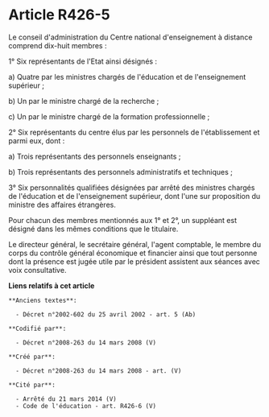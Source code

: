 # Article R426-5

Le conseil d'administration du Centre national d'enseignement à distance comprend dix-huit membres :

1° Six représentants de l'Etat ainsi désignés :

a) Quatre par les ministres chargés de l'éducation et de l'enseignement supérieur ;

b) Un par le ministre chargé de la recherche ;

c) Un par le ministre chargé de la formation professionnelle ;

2° Six représentants du centre élus par les personnels de l'établissement et parmi eux, dont :

a) Trois représentants des personnels enseignants ;

b) Trois représentants des personnels administratifs et techniques ;

3° Six personnalités qualifiées désignées par arrêté des ministres chargés de l'éducation et de l'enseignement supérieur,
dont l'une sur proposition du ministre des affaires étrangères.

Pour chacun des membres mentionnés aux 1° et 2°, un suppléant est désigné dans les mêmes conditions que le titulaire.

Le directeur général, le secrétaire général, l'agent comptable, le membre du corps du contrôle général économique et
financier ainsi que tout personne dont la présence est jugée utile par le président assistent aux séances avec voix
consultative.

**Liens relatifs à cet article**

	**Anciens textes**:

	  - Décret n°2002-602 du 25 avril 2002 - art. 5 (Ab)

	**Codifié par**:

	  - Décret n°2008-263 du 14 mars 2008 (V)

	**Créé par**:

	  - Décret n°2008-263 du 14 mars 2008 - art. (V)

	**Cité par**:

	  - Arrêté du 21 mars 2014 (V)
	  - Code de l'éducation - art. R426-6 (V)
